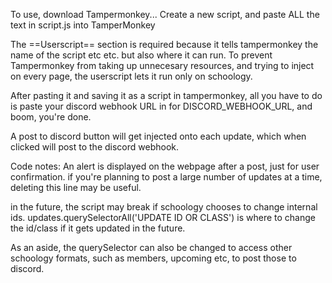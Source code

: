 To use, download Tampermonkey...
Create a new script, and paste ALL the text in script.js into TamperMonkey

The ==Userscript== section is required because it tells tampermonkey the
name of the script etc etc. but also where it can run.
To prevent Tampermonkey from taking up unnecesary resources, and trying to inject on every page, the userscript lets it run only on schoology.

After pasting it and saving it as a script in tampermonkey, all you have to do is paste your discord webhook URL in for DISCORD_WEBHOOK_URL, and boom, you're done.

A post to discord button will get injected onto each update, which when clicked will post to the discord webhook.


Code notes:
 An alert is displayed on the webpage after a post, just for user confirmation.
 if you're planning to post a large number of updates at a time, deleting this line may be useful.

 in the future, the script may break if schoology chooses to change internal ids. updates.querySelectorAll('UPDATE ID OR CLASS') is where to change the id/class if it gets updated in the future. 
 
 As an aside, the querySelector can also be changed to access other schoology formats, such as members, upcoming etc, to post those to discord.
